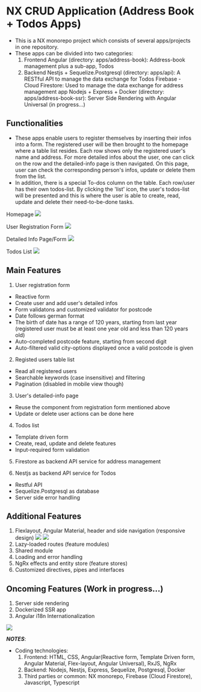 # NX CRUD Application (Address Book + Todos Apps)
* This is a NX monorepo project which consists of several apps/projects in one repository.
* These apps can be divided into two categories:
   1) Frontend
   Angular (directory: apps/address-book): Address-book management plus a sub-app, Todos
   2) Backend
   Nestjs + Sequelize.Postgresql (directory: apps/api): A RESTful API to manage the data exchange for Todos
   Firebase - Cloud Firestore: Used to manage the data exchange for address management app
   Nodejs + Express + Docker (directory: apps/address-book-ssr): Server Side Rendering with Angular Universal (in progress...)

## Functionalities
* These apps enable users to register themselves by inserting their infos into a form. The registered user will be then brought to the homepage where a table list resides. Each row shows only the registered user's name and address. For more detailed infos about the user, one can click on the row and the detailed-info page is then navigated. On this page, user can check the corresponding person's infos, update or delete them from the list. 
* In addition, there is a special To-dos column on the table. Each row/user has their own todos-list. By clicking the 'list' icon, the user's todos-list will be presented and this is where the user is able to create, read, update and delete their need-to-be-done tasks.    

Homepage
<img src="/images/homepage.png">

User Registration Form
<img src="/images/registration-form.png">

Detailed Info Page/Form
<img src="/images/detailed-info-page.png">

Todos List
<img src="/images/todos-list.png">

## Main Features
1) User registration form
- Reactive form
- Create user and add user's detailed infos
- Form validatons and customized validator for postcode
- Date follows german format
- The birth of date has a range of 120 years, starting from last year 
(registered user must be at least one year old and less than 120 years old)
- Auto-completed postcode feature, starting from second digit
- Auto-filtered valid city-options displayed once a valid postcode is given

2) Registed users table list
- Read all registered users
- Searchable keywords (case insensitive) and filtering
- Pagination (disabled in mobile view though)

3) User's detailed-info page
- Reuse the component from registration form mentioned above
- Update or delete user actions can be done here

4) Todos list
- Template driven form
- Create, read, update and delete features
- Input-required form validation

5) Firestore as backend API service for address management

6) Nestjs as backend API service for Todos
- Restful API
- Sequelize.Postgresql as database
- Server side error handling

## Additional Features
1) Flexlayout, Angular Material, header and side navigation (responsive design)
<img src="/images/responsive-list.png"> <img src="/images/responsive-menu-side-nav.png">
2) Lazy-loaded routes (feature modules)
3) Shared module
4) Loading and error handling
5) NgRx effects and entity store (feature stores)
6) Customized directives, pipes and interfaces

## Oncoming Features (Work in progress...)
1) Server side rendering
2) Dockerized SSR app
3) Angular i18n Internationalization

<img src="/images/structure.png">

**_NOTES_**:
* Coding technologies:
   1) Frontend: HTML, CSS, Angular(Reactive form, Template Driven form, Angular Material, Flex-layout, Angular Universal), RxJS, NgRx
   2) Backend: Nodejs, Nestjs, Express, Sequelize, Postgresql, Docker
   3) Third parties or common: NX monorepo, Firebase (Cloud Firestore), Javascript, Typescript